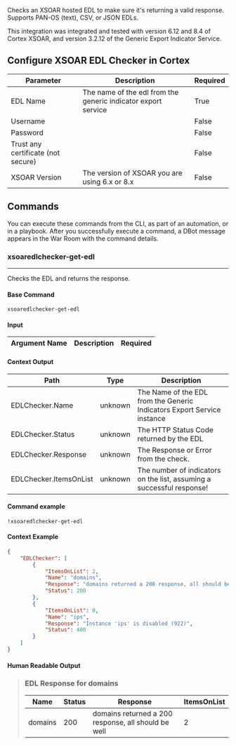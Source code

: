 Checks an XSOAR hosted EDL to make sure it's returning a valid response. Supports PAN-OS (text), CSV, or JSON EDLs.

This integration was integrated and tested with version 6.12 and 8.4 of Cortex XSOAR, and version 3.2.12 of the Generic Export Indicator Service.

## Configure XSOAR EDL Checker in Cortex


| **Parameter** | **Description** | **Required** |
| --- | --- | --- |
| EDL Name | The name of the edl from the generic indicator export service | True |
| Username |  | False |
| Password |  | False |
| Trust any certificate (not secure) |  | False |
| XSOAR Version | The version of XSOAR you are using 6.x or 8.x  | False |


## Commands

You can execute these commands from the CLI, as part of an automation, or in a playbook.
After you successfully execute a command, a DBot message appears in the War Room with the command details.

### xsoaredlchecker-get-edl

***
Checks the EDL and returns the response. 

#### Base Command

`xsoaredlchecker-get-edl`

#### Input

| **Argument Name** | **Description** | **Required** |
| --- | --- | --- |

#### Context Output

| **Path** | **Type** | **Description** |
| --- | --- | --- |
| EDLChecker.Name | unknown | The Name of the EDL from the Generic Indicators Export Service instance | 
| EDLChecker.Status | unknown | The HTTP Status Code returned by the EDL | 
| EDLChecker.Response | unknown | The Response or Error from the check. | 
| EDLChecker.ItemsOnList | unknown | The number of indicators on the list, assuming a successful response\! | 

#### Command example

```!xsoaredlchecker-get-edl```

#### Context Example

```json
{
    "EDLChecker": [
        {
            "ItemsOnList": 2,
            "Name": "domains",
            "Response": "domains returned a 200 response, all should be well",
            "Status": 200
        },
        {
            "ItemsOnList": 0,
            "Name": "ips",
            "Response": "Instance 'ips' is disabled (922)",
            "Status": 400
        }
    ]
}
```

#### Human Readable Output

>### EDL Response for domains
>
>|Name|Status|Response|ItemsOnList|
>|---|---|---|---|
>| domains | 200 | domains returned a 200 response, all should be well | 2 |
